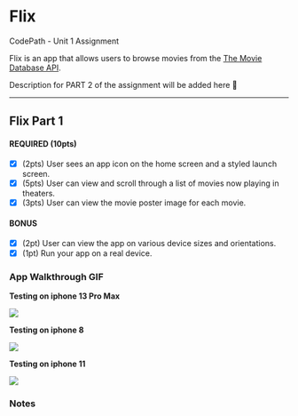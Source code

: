 # Flix
CodePath - Unit 1 Assignment

Flix is an app that allows users to browse movies from the [The Movie Database API](http://docs.themoviedb.apiary.io/#).

Description for PART 2 of the assignment will be added here
📝

---

## Flix Part 1

#### REQUIRED (10pts)
- [X] (2pts) User sees an app icon on the home screen and a styled launch screen.
- [X] (5pts) User can view and scroll through a list of movies now playing in theaters.
- [X] (3pts) User can view the movie poster image for each movie.

#### BONUS
- [X] (2pt) User can view the app on various device sizes and orientations.
- [X] (1pt) Run your app on a real device.

### App Walkthrough GIF

**Testing on iphone 13 Pro Max**

<img src='https://recordit.co/SQCLg6gOW6.gif'/><br>

**Testing on iphone 8**

<img src='https://recordit.co/94Gv4kIEzb.gif'/><br>

**Testing on iphone 11**

<img src='https://recordit.co/ewYiHfsheA.gif'/><br>

### Notes

